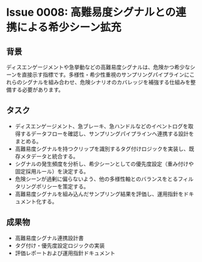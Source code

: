 # Issue 0008: 高難易度シグナルとの連携による希少シーン拡充

## 背景
ディスエンゲージメントや急挙動などの高難易度シグナルは、危険かつ希少なシーンを直接示す指標です。多様性・希少性重視のサンプリングパイプラインにこれらのシグナルを組み合わせ、危険シナリオのカバレッジを補強する仕組みを整備する必要があります。

## タスク
- ディスエンゲージメント、急ブレーキ、急ハンドルなどのイベントログを取得するデータフローを確認し、サンプリングパイプラインへ連携する設計をまとめる。
- 高難易度シグナルを持つクリップを識別するタグ付けロジックを実装し、既存メタデータと統合する。
- シグナルの発生頻度を分析し、希少シーンとしての優先度設定（重み付けや固定採用ルール）を決定する。
- 危険シーンが過剰に偏らないよう、他の多様性軸とのバランスをとるフィルタリングポリシーを策定する。
- 高難易度シグナルを組み込んだサンプリング結果を評価し、運用指針をドキュメント化する。

## 成果物
- 高難易度シグナル連携設計書
- タグ付け・優先度設定ロジックの実装
- 評価レポートおよび運用指針ドキュメント
